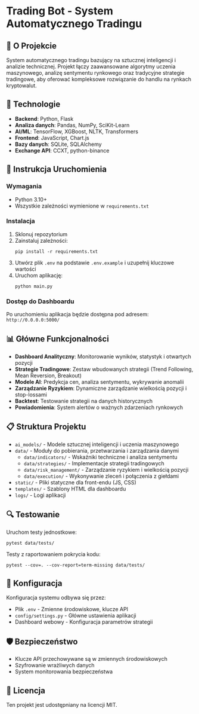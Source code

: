 # Trading Bot - System Automatycznego Tradingu

## 🚀 O Projekcie

System automatycznego tradingu bazujący na sztucznej inteligencji i analizie technicznej. Projekt łączy zaawansowane algorytmy uczenia maszynowego, analizę sentymentu rynkowego oraz tradycyjne strategie tradingowe, aby oferować kompleksowe rozwiązanie do handlu na rynkach kryptowalut.

## 🔧 Technologie

- **Backend**: Python, Flask
- **Analiza danych**: Pandas, NumPy, SciKit-Learn
- **AI/ML**: TensorFlow, XGBoost, NLTK, Transformers
- **Frontend**: JavaScript, Chart.js
- **Bazy danych**: SQLite, SQLAlchemy
- **Exchange API**: CCXT, python-binance

## 🚦 Instrukcja Uruchomienia

### Wymagania

- Python 3.10+
- Wszystkie zależności wymienione w `requirements.txt`

### Instalacja

1. Sklonuj repozytorium
2. Zainstaluj zależności:
   ```
   pip install -r requirements.txt
   ```
3. Utwórz plik `.env` na podstawie `.env.example` i uzupełnij kluczowe wartości
4. Uruchom aplikację:
   ```
   python main.py
   ```

### Dostęp do Dashboardu

Po uruchomieniu aplikacja będzie dostępna pod adresem: `http://0.0.0.0:5000/`

## 📊 Główne Funkcjonalności

- **Dashboard Analityczny**: Monitorowanie wyników, statystyk i otwartych pozycji
- **Strategie Tradingowe**: Zestaw wbudowanych strategii (Trend Following, Mean Reversion, Breakout)
- **Modele AI**: Predykcja cen, analiza sentymentu, wykrywanie anomalii
- **Zarządzanie Ryzykiem**: Dynamiczne zarządzanie wielkością pozycji i stop-lossami
- **Backtest**: Testowanie strategii na danych historycznych
- **Powiadomienia**: System alertów o ważnych zdarzeniach rynkowych

## 📋 Struktura Projektu

- `ai_models/` - Modele sztucznej inteligencji i uczenia maszynowego
- `data/` - Moduły do pobierania, przetwarzania i zarządzania danymi
  - `data/indicators/` - Wskaźniki techniczne i analiza sentymentu
  - `data/strategies/` - Implementacje strategii tradingowych
  - `data/risk_management/` - Zarządzanie ryzykiem i wielkością pozycji
  - `data/execution/` - Wykonywanie zleceń i połączenia z giełdami
- `static/` - Pliki statyczne dla front-endu (JS, CSS)
- `templates/` - Szablony HTML dla dashboardu
- `logs/` - Logi aplikacji

## 🔍 Testowanie

Uruchom testy jednostkowe:
```
pytest data/tests/
```

Testy z raportowaniem pokrycia kodu:
```
pytest --cov=. --cov-report=term-missing data/tests/
```

## 📝 Konfiguracja

Konfiguracja systemu odbywa się przez:
- Plik `.env` - Zmienne środowiskowe, klucze API
- `config/settings.py` - Główne ustawienia aplikacji
- Dashboard webowy - Konfiguracja parametrów strategii

## 🛡️ Bezpieczeństwo

- Klucze API przechowywane są w zmiennych środowiskowych
- Szyfrowanie wrażliwych danych
- System monitorowania bezpieczeństwa

## 📜 Licencja

Ten projekt jest udostępniany na licencji MIT.
